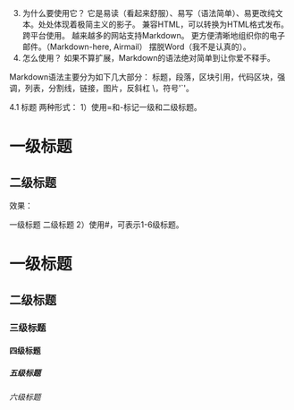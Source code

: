 3. 为什么要使用它？
它是易读（看起来舒服）、易写（语法简单）、易更改纯文本。处处体现着极简主义的影子。
兼容HTML，可以转换为HTML格式发布。
跨平台使用。
越来越多的网站支持Markdown。
更方便清晰地组织你的电子邮件。（Markdown-here, Airmail）
摆脱Word（我不是认真的）。
4. 怎么使用？
如果不算扩展，Markdown的语法绝对简单到让你爱不释手。

Markdown语法主要分为如下几大部分： 标题，段落，区块引用，代码区块，强调，列表，分割线，链接，图片，反斜杠 \，符号'`'。

4.1 标题
两种形式：
1）使用=和-标记一级和二级标题。

一级标题
=========
二级标题
---------

效果：

一级标题
二级标题
2）使用#，可表示1-6级标题。

# 一级标题
## 二级标题
### 三级标题
#### 四级标题
##### 五级标题
###### 六级标题
